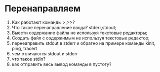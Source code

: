 # Перенаправляем

1) Как работают команды >,>>?
2) Что такое перенаправление ввода? stderr,stdout;
3) Выести содержание файла не используя текстовые редакторы;
4) Создать файл с содержимым не используя текстовые редактор;
5) пернеаправить stdout в stderr и обратно на примере команды kinit, ping, tracert
6) чем отличаются stdout и stderr
7) что такое stdin?
8) как отправить весь вывод команды в пустоту?
